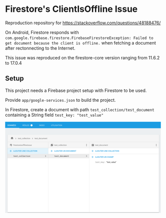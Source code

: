 Firestore's ClientIsOffline Issue
=================================

Reproduction repository for https://stackoverflow.com/questions/48188476/

On Android, Firestore responds with
`com.google.firebase.firestore.FirebaseFirestoreException: Failed to get document because the client is offline.`
when fetching a document after rectonnecting to the Internet.

This issue was reproduced on the firestore-core version ranging from 11.6.2 to 17.0.4

Setup
-----

This project needs a Firebase project setup with Firestore to be used.

Provide `app/google-services.json` to build the project.

In Firestore, create a document with path `test_collection/test_document` containing a String field `test_key: "test_value"`

![Firestore database](https://raw.githubusercontent.com/AoDevBlue/FirestoreClientIsOfflineIssue/master/screenshots/database.png)



